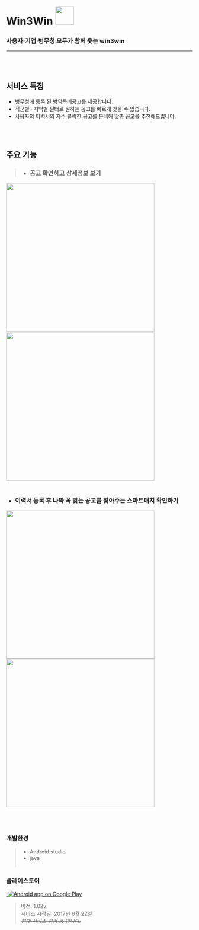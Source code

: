 # Win3Win <img width="50" height="50" src="https://github.com/Jiyunn/W3W/blob/develop/app/src/main/res/playstore.png">
### 사용자·기업·병무청 모두가 함께 웃는 win3win
--- 
<br><br/>

## 서비스 특징 
* 병무청에 등록 된 병역특례공고를 제공합니다.
* 직군별 · 지역별 필터로 원하는 공고를 빠르게 찾을 수 있습니다.
* 사용자의 이력서와 자주 클릭한 공고를 분석해 맞춤 공고를 추천해드립니다.

<br><br/>

## 주요 기능

> * ### 공고 확인하고 상세정보 보기
<img width="400" src="https://github.com/Jiyunn/W3W/blob/develop/screenshot/home.jpg/">  <img width="400" src="https://github.com/Jiyunn/W3W/blob/develop/screenshot/specific.jpg/">
<br><br/>
* ### 이력서 등록 후 나와 꼭 맞는 공고를 찾아주는 스마트매치 확인하기
<img width="400" src="https://github.com/Jiyunn/W3W/blob/develop/screenshot/resume.jpg/"> <img width="400" src="https://github.com/Jiyunn/W3W/blob/develop/screenshot/smartmatch.jpg/">

<br><br/>

### 개발환경
> * Android studio
> * java
<br><br/>
### 플레이스토어
<a href="https://play.google.com/store/apps/details?id=com.gc.demomaterialdesign">
  <img alt="Android app on Google Play" src="https://developer.android.com/images/brand/en_app_rgb_wo_45.png" /></a>
  
> 버전: 1.02v<br/>
> 서비스 시작일: 2017년 6월 22일 <br/>
> ~~*현재 서비스 점검 중 입니다.*~~<br/>



